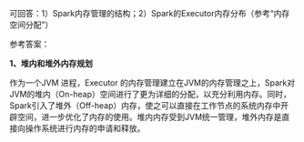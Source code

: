 可回答：1）Spark内存管理的结构；2）Spark的Executor内存分布（参考“内存空间分配”）

参考答案：

**1、堆内和堆外内存规划**

作为一个JVM 进程，Executor 的内存管理建立在JVM的内存管理之上，Spark对JVM的堆内（On-heap）空间进行了更为详细的分配，以充分利用内存。同时，Spark引入了堆外（Off-heap）内存，使之可以直接在工作节点的系统内存中开辟空间，进一步优化了内存的使用。堆内内存受到JVM统一管理，堆外内存是直接向操作系统进行内存的申请和释放。


